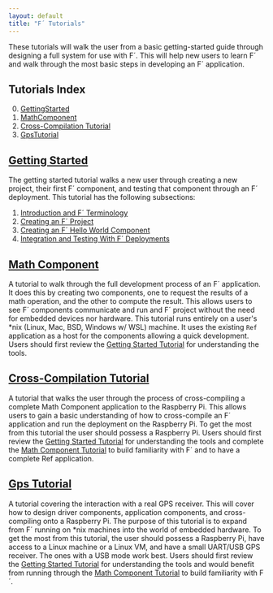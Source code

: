 ```yaml
---
layout: default
title: "F´ Tutorials"
---
```


These tutorials will walk the user from a basic getting-started guide through designing a full system for use with F´. This will help new
users to learn F´ and walk through the most basic steps in developing an F´ application.

## Tutorials Index

0. [GettingStarted](HelloWorld/Tutorial.md)
1. [MathComponent](MathComponent/Tutorial.md)
2. [Cross-Compilation Tutorial](CrossCompilation/Tutorial.md)
3. [GpsTutorial](GpsTutorial/Tutorial.md)

## [Getting Started](HelloWorld/NewProject.md)

The getting started tutorial walks a new user through creating a new project, their first F´ component, and testing that
component through an F´ deployment. This tutorial has the following subsections:

1. [Introduction and F´ Terminology](./HelloWorld/Tutorial.md)
2. [Creating an F´ Project](./HelloWorld/NewProject.md)
3. [Creating an F´ Hello World Component](./HelloWorld/HelloWorld.md)
4. [Integration and Testing With F´ Deployments](./HelloWorld/Deployments.md)

## [Math Component](MathComponent/Tutorial.md)

A tutorial to walk through the full development process of an F´ application. It does this by creating two components,
one to request the results of a math operation, and the other to compute the result. This allows users to see F´
components communicate and run and F´ project without the need for embedded devices nor hardware. This tutorial runs entirely
on a user's *nix (Linux, Mac, BSD, Windows w/ WSL) machine. It uses the existing `Ref` application as a host for the components
allowing a quick development. Users should first review the [Getting Started Tutorial](HelloWorld/Tutorial.md) for
understanding the tools.

## [Cross-Compilation Tutorial](CrossCompilation/Tutorial.md)

A tutorial that walks the user through the process of cross-compiling a
complete Math Component application to the Raspberry Pi. This allows users to
gain a basic understanding of how to cross-compile an F´ application and run
the deployment on the Raspberry Pi. To get the most from this tutorial the user
should possess a Raspberry Pi. Users should first review the 
[Getting Started Tutorial](HelloWorld/Tutorial.md) for understanding the
tools and complete the [Math Component Tutorial](MathComponent/Tutorial.md) to
build familiarity with F´ and to have a complete Ref application.

## [Gps Tutorial](GpsTutorial/Tutorial.md)

A tutorial covering the interaction with a real GPS receiver. This will cover how to design driver components, application components,
and cross-compiling onto a Raspberry Pi. The purpose of this tutorial is to expand from F´ running on *nix machines into the world
of embedded hardware. To get the most from this tutorial, the user should possess a Raspberry Pi, have access to a Linux machine or
a Linux VM, and have a small UART/USB GPS receiver. The ones with a USB mode work best.  Users should first review the
[Getting Started Tutorial](HelloWorld/Tutorial.md) for understanding the tools and would benefit from running through the
[Math Component Tutorial](MathComponent/Tutorial.md) to build familiarity with F´.

